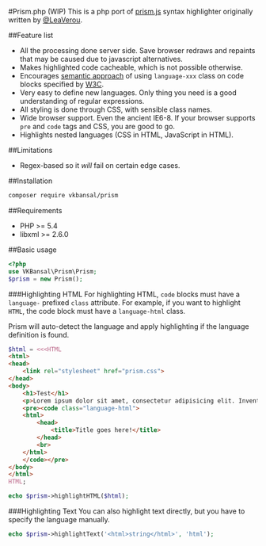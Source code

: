 #Prism.php (WIP)
This is a php port of [prism.js](https://github.com/LeaVerou/prism) syntax highlighter originally written by [@LeaVerou](http://github.com/LeaVerou).
 
##Feature list
- All the processing done server side. Save browser redraws and repaints that may be caused due to javascript alternatives.
- Makes highlighted code cacheable, which is not possible otherwise.
- Encourages [semantic approach](http://www.w3.org/TR/html5/text-level-semantics.html#the-code-element) of using `language-xxx` class on code blocks specified by [W3C](http://www.w3.org/).
- Very easy to define new languages. Only thing you need is a good understanding of regular expressions.
- All styling is done through CSS, with sensible class names.
- Wide browser support. Even the ancient IE6-8. If your browser supports `pre` and `code` tags and CSS, you are good to go.
- Highlights nested languages (CSS in HTML, JavaScript in HTML).

##Limitations
- Regex-based so it *will* fail on certain edge cases.

##Installation
```bash
composer require vkbansal/prism
```

##Requirements
- PHP >= 5.4
- libxml >= 2.6.0

##Basic usage
```php
<?php
use VKBansal\Prism\Prism;
$prism = new Prism();
```

###Highlighting HTML
For highlighting HTML, `code` blocks must have a `language-` prefixed `class` attribute. For example, if you want to highlight `HTML`, the code block must have a `language-html` class.

Prism will auto-detect the language and apply highlighting if the language definition is found.

```php
$html = <<<HTML
<html>
<head>
    <link rel="stylesheet" href="prism.css">
</head>
<body>
    <h1>Test</h1>
    <p>Lorem ipsum dolor sit amet, consectetur adipisicing elit. Inventore laboriosam, magni facilis accusantium officia tenetur <code>voluptatum</code> voluptatem incidunt minus, corporis vel in sed veniam architecto? Doloremque nam excepturi pariatur, harum?</p>
    <pre><code class="language-html">
    <html>
        <head>
            <title>Title goes here!</title>
        </head>
        <br>
    </html>
    </code></pre>
</body>
</html>
HTML;

echo $prism->highlightHTML($html);
```

###Highlighting Text
You can also highlight text directly, but you have to specify the language manually.

```php
echo $prism->highlightText('<html>string</html>', 'html');
```

